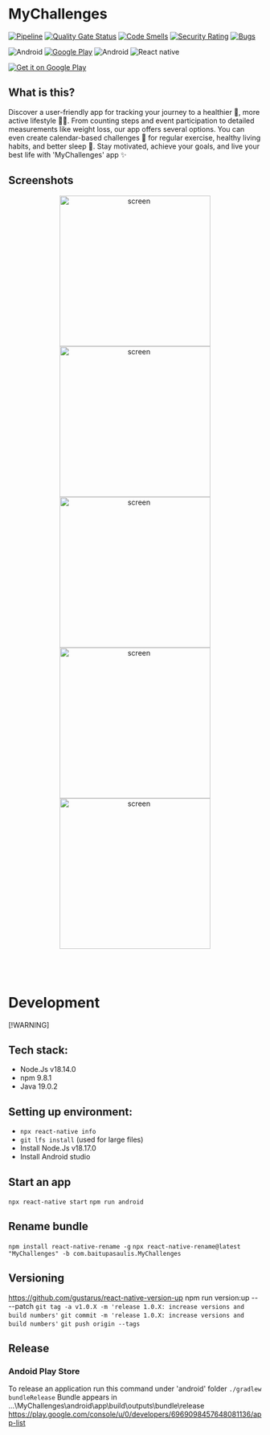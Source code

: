 # MyChallenges
[![Pipeline](https://github.com/valentk777/MyChallenges/actions/workflows/main.yml/badge.svg)](https://github.com/valentk777/MyChallenges/actions/workflows/main.yml)
[![Quality Gate Status](https://sonarcloud.io/api/project_badges/measure?project=valentk777_mychallenges&metric=alert_status)](https://sonarcloud.io/summary/new_code?id=valentk777_mychallenges)
[![Code Smells](https://sonarcloud.io/api/project_badges/measure?project=valentk777_mychallenges&metric=code_smells)](https://sonarcloud.io/summary/new_code?id=valentk777_mychallenges)
[![Security Rating](https://sonarcloud.io/api/project_badges/measure?project=valentk777_mychallenges&metric=security_rating)](https://sonarcloud.io/summary/new_code?id=valentk777_mychallenges)
[![Bugs](https://sonarcloud.io/api/project_badges/measure?project=valentk777_mychallenges&metric=bugs)](https://sonarcloud.io/summary/new_code?id=valentk777_mychallenges)


![Android](https://img.shields.io/badge/Android-3DDC84?style=for-the-badge&logo=android&logoColor=white)
[![Google Play](https://img.shields.io/badge/Google_Play-414141?style=for-the-badge&logo=google-play&logoColor=white)](https://play.google.com/store/apps/details?id=com.baitupasaulis.challengetracker)
![Android](https://img.shields.io/badge/Android-3DDC84?style=for-the-badge&logo=android&logoColor=white)
![React native](https://img.shields.io/badge/React_Native-20232A?style=for-the-badge&logo=react&logoColor=61DAFB)

<a href='https://play.google.com/store/apps/details?id=com.baitupasaulis.challengetracker'>
  <img alt='Get it on Google Play' src='https://github.com/valentk777/MyChallenges/blob/a13b767cb0c3e90c112971bf98efb2ea90462474/Design/Screenshots%20-%20v2/feature%20graphic.jpg'/>
</a>

## What is this?
<div align="left">
  Discover a user-friendly app for tracking your journey to a healthier 🍏, more active lifestyle 🏋️‍♂️. From counting steps and event participation to detailed measurements like weight loss, our app offers several options. You can even create calendar-based challenges 📅 for regular exercise, healthy living habits, and better sleep 🛌. Stay motivated, achieve your goals, and live your best life with 'MyChallenges' app ✨
</div>

## Screenshots

<div align="center">
  <img alt='screen' src='https://github.com/valentk777/MyChallenges/blob/a13b767cb0c3e90c112971bf98efb2ea90462474/Design/Screenshots%20-%20v2/Screenshot_1696347994.png' height="300" />
  <img alt='screen' src='https://github.com/valentk777/MyChallenges/blob/a13b767cb0c3e90c112971bf98efb2ea90462474/Design/Screenshots%20-%20v2/Screenshot_1696347478.png' height="300" />
  <img alt='screen' src='https://github.com/valentk777/MyChallenges/blob/a13b767cb0c3e90c112971bf98efb2ea90462474/Design/Screenshots%20-%20v2/Screenshot_1696347449.png' height="300" />
  <img alt='screen' src='https://github.com/valentk777/MyChallenges/blob/a13b767cb0c3e90c112971bf98efb2ea90462474/Design/Screenshots%20-%20v2/Screenshot_1696347622.png' height="300" />
  <img alt='screen' src='https://github.com/valentk777/MyChallenges/blob/a13b767cb0c3e90c112971bf98efb2ea90462474/Design/Screenshots%20-%20v2/Screenshot_1696347280.png' height="300" />
</div>

</br>
</br>
</br>

# Development

[!WARNING]
## Tech stack:

- Node.Js v18.14.0
- npm 9.8.1
- Java 19.0.2

## Setting up environment:
- `npx react-native info`
- `git lfs install` (used for large files)
- Install Node.Js v18.17.0
- Install Android studio

## Start an app

`npx react-native start`
`npm run android`

## Rename bundle
`npm install react-native-rename -g`
`npx react-native-rename@latest "MyChallenges" -b com.baitupasaulis.MyChallenges`

## Versioning
https://github.com/gustarus/react-native-version-up
npm run version:up -- --patch
`git tag -a v1.0.X -m 'release 1.0.X: increase versions and build numbers'`
`git commit -m 'release 1.0.X: increase versions and build numbers'`
`git push origin --tags`
<!-- `npm install -g react-native-version`
change version in packages.json. then run command
`react-native-version --never-amend` 

# json to base64 in git bash
cat google-services.json | base64

Icons:
https://www.svgrepo.com/
https://developers.facebook.com/apps/1681157749072450/dashboard/
-->

## Release

### Andoid Play Store
To release an application run this command under 'android' folder
`./gradlew bundleRelease`
Bundle appears in ...\MyChallenges\android\app\build\outputs\bundle\release
https://play.google.com/console/u/0/developers/6969098457648081136/app-list

